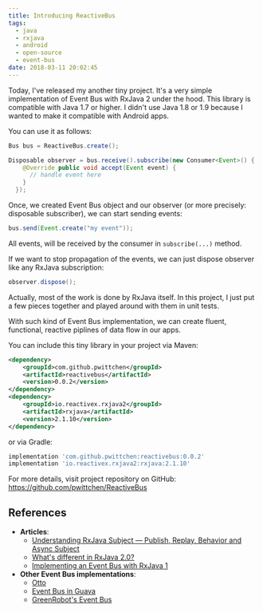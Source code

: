 ```yaml
---
title: Introducing ReactiveBus
tags:
  - java
  - rxjava
  - android
  - open-source
  - event-bus
date: 2018-03-11 20:02:45
---
```


Today, I've released my another tiny project. It's a very simple implementation of Event Bus with RxJava 2 under the hood. This library is compatible with Java 1.7 or higher. I didn't use Java 1.8 or 1.9 because I wanted to make it compatible with Android apps.

You can use it as follows:

```java
Bus bus = ReactiveBus.create();

Disposable observer = bus.receive().subscribe(new Consumer<Event>() {
    @Override public void accept(Event event) {
      // handle event here
    }
  });
```

Once, we created Event Bus object and our observer (or more precisely: disposable subscriber), we can start sending events:

```java
bus.send(Event.create("my event"));
```

All events, will be received by the consumer in `subscribe(...)` method.

If we want to stop propagation of the events, we can just dispose observer like any RxJava subscription:

```java
observer.dispose();
```

Actually, most of the work is done by RxJava itself. In this project, I just put a few pieces together and played around with them in unit tests.

With such kind of Event Bus implementation, we can create fluent, functional, reactive piplines of data flow in our apps.

You can include this tiny library in your project via Maven:

```xml
<dependency>
    <groupId>com.github.pwittchen</groupId>
    <artifactId>reactivebus</artifactId>
    <version>0.0.2</version>
</dependency>
<dependency>
    <groupId>io.reactivex.rxjava2</groupId>
    <artifactId>rxjava</artifactId>
    <version>2.1.10</version>
</dependency>
```

or via Gradle:

```gradle
implementation 'com.github.pwittchen:reactivebus:0.0.2'
implementation 'io.reactivex.rxjava2:rxjava:2.1.10'
```

For more details, visit project repository on GitHub: https://github.com/pwittchen/ReactiveBus

References
----------
- **Articles**:
  - [Understanding RxJava Subject — Publish, Replay, Behavior and Async Subject](https://blog.mindorks.com/understanding-rxjava-subject-publish-replay-behavior-and-async-subject-224d663d452f)
  - [What's different in RxJava 2.0?](https://github.com/ReactiveX/RxJava/wiki/What%27s-different-in-2.0)
  - [Implementing an Event Bus with RxJava 1](https://blog.kaush.co/2014/12/24/implementing-an-event-bus-with-rxjava-rxbus/)
- **Other Event Bus implementations**:
  - [Otto](https://github.com/square/otto)
  - [Event Bus in Guava](https://github.com/google/guava/wiki/EventBusExplained)
  - [GreenRobot's Event Bus](https://github.com/greenrobot/EventBus)
